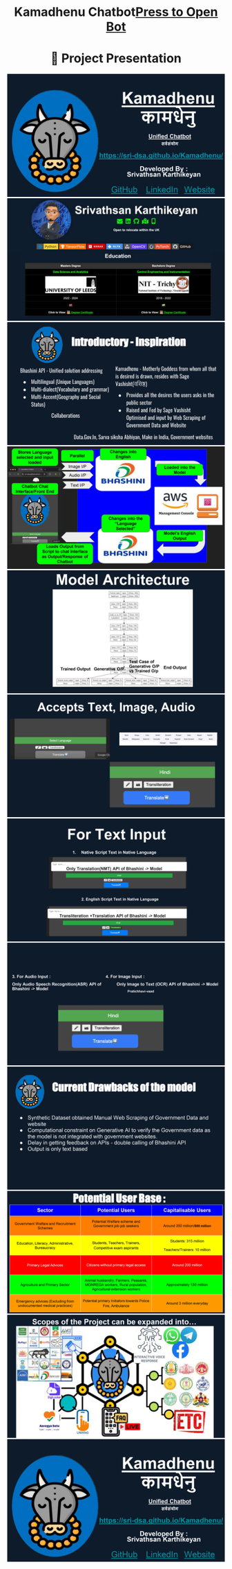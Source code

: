 <h1 style="text-align: center;">Kamadhenu Chatbot<a href="https://sri-dsa.github.io/Kamadhenu/" target="_blank">Press to Open Bot</a></h1>
<h1 style="text-align: center;">📜 Project Presentation  </h1> 

![Slide 1](ppt/Kamadhenu_pages-to-jpg-0001.jpg)  
![Slide 2](ppt/Kamadhenu_pages-to-jpg-0002.jpg)  
![Slide 3](ppt/Kamadhenu_pages-to-jpg-0003.jpg)  
![Slide 4](ppt/Kamadhenu_pages-to-jpg-0004.jpg)  
![Slide 5](ppt/Kamadhenu_pages-to-jpg-0005.jpg)  
![Slide 6](ppt/Kamadhenu_pages-to-jpg-0006.jpg)  
![Slide 7](ppt/Kamadhenu_pages-to-jpg-0007.jpg)  
![Slide 8](ppt/Kamadhenu_pages-to-jpg-0008.jpg)  
![Slide 9](ppt/Kamadhenu_pages-to-jpg-0009.jpg)  
![Slide 10](ppt/Kamadhenu_pages-to-jpg-0010.jpg)  
![Slide 11](ppt/Kamadhenu_pages-to-jpg-0011.jpg)  
![Slide 12](ppt/Kamadhenu_pages-to-jpg-0012.jpg)  
